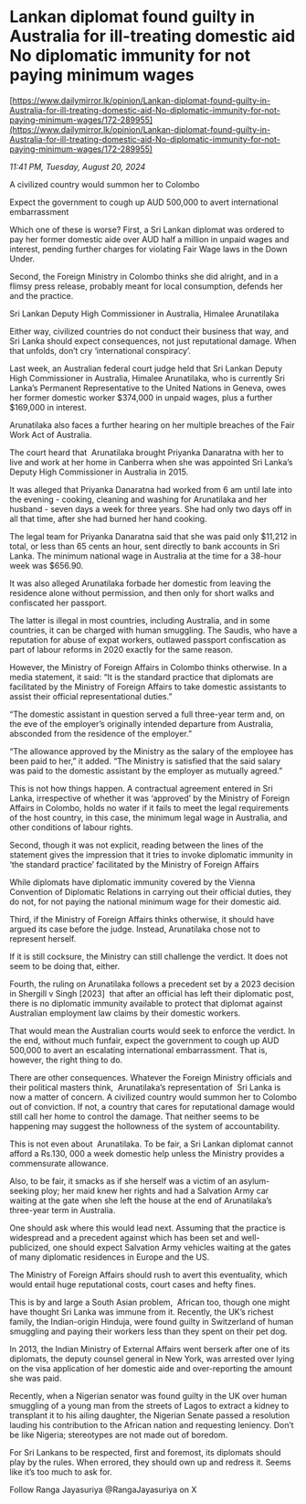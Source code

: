 # Lankan diplomat found guilty in Australia for ill-treating  domestic aid No diplomatic immunity for not paying minimum wages

[https://www.dailymirror.lk/opinion/Lankan-diplomat-found-guilty-in-Australia-for-ill-treating-domestic-aid-No-diplomatic-immunity-for-not-paying-minimum-wages/172-289955](https://www.dailymirror.lk/opinion/Lankan-diplomat-found-guilty-in-Australia-for-ill-treating-domestic-aid-No-diplomatic-immunity-for-not-paying-minimum-wages/172-289955)

*11:41 PM, Tuesday, August 20, 2024*

A civilized country would summon her to Colombo

Expect the government to cough up AUD 500,000 to avert international embarrassment

Which one of these is worse? First, a Sri Lankan diplomat was ordered to pay her former domestic aide over AUD half a million in unpaid wages and interest, pending further charges for violating Fair Wage laws in the Down Under.

Second, the Foreign Ministry in Colombo thinks she did alright, and in a flimsy press release, probably meant for local consumption, defends her and the practice.

Sri Lankan Deputy High Commissioner in Australia, Himalee Arunatilaka

Either way, civilized countries do not conduct their business that way, and Sri Lanka should expect consequences, not just reputational damage. When that unfolds, don’t cry ‘international conspiracy’.

Last week, an Australian federal court judge held that Sri Lankan Deputy High Commissioner in Australia, Himalee Arunatilaka, who is currently Sri Lanka’s Permanent Representative to the United Nations in Geneva, owes her former domestic worker $374,000 in unpaid wages, plus a further $169,000 in interest.

Arunatilaka also faces a further hearing on her multiple breaches of the Fair Work Act of Australia.

The court heard that  Arunatilaka brought Priyanka Danaratna with her to live and work at her home in Canberra when she was appointed Sri Lanka’s Deputy High Commissioner in Australia in 2015.

It was alleged that Priyanka Danaratna had worked from 6 am until late into the evening - cooking, cleaning and washing for Arunatilaka and her husband - seven days a week for three years. She had only two days off in all that time, after she had burned her hand cooking.

The legal team for Priyanka Danaratna said that she was paid only $11,212 in total, or less than 65 cents an hour, sent directly to bank accounts in Sri Lanka. The minimum national wage in Australia at the time for a 38-hour week was $656.90.

It was also alleged Arunatilaka forbade her domestic from leaving the residence alone without permission, and then only for short walks and confiscated her passport.

The latter is illegal in most countries, including Australia, and in some countries, it can be charged with human smuggling. The Saudis, who have a reputation for abuse of expat workers, outlawed passport confiscation as part of labour reforms in 2020 exactly for the same reason.

However, the Ministry of Foreign Affairs in Colombo thinks otherwise. In a media statement, it said: “It is the standard practice that diplomats are facilitated by the Ministry of Foreign Affairs to take domestic assistants to assist their official representational duties.”

“The domestic assistant in question served a full three-year term and, on the eve of the employer’s originally intended departure from Australia, absconded from the residence of the employer.”

“The allowance approved by the Ministry as the salary of the employee has been paid to her,” it added. “The Ministry is satisfied that the said salary was paid to the domestic assistant by the employer as mutually agreed.”

This is not how things happen. A contractual agreement entered in Sri Lanka, irrespective of whether it was ‘approved’ by the Ministry of Foreign Affairs in Colombo, holds no water if it fails to meet the legal requirements of the host country, in this case, the minimum legal wage in Australia, and other conditions of labour rights.

Second, though it was not explicit, reading between the lines of the statement gives the impression that it tries to invoke diplomatic immunity in ‘the standard practice’ facilitated by the Ministry of Foreign Affairs

While diplomats have diplomatic immunity covered by the Vienna Convention of Diplomatic Relations in carrying out their official duties, they do not, for not paying the national minimum wage for their domestic aid.

Third, if the Ministry of Foreign Affairs thinks otherwise, it should have argued its case before the judge. Instead, Arunatilaka chose not to represent herself.

If it is still cocksure, the Ministry can still challenge the verdict. It does not seem to be doing that, either.

Fourth, the ruling on Arunatilaka follows a precedent set by a 2023 decision in Shergill v Singh [2023]  that after an official has left their diplomatic post, there is no diplomatic immunity available to protect that diplomat against Australian employment law claims by their domestic workers.

That would mean the Australian courts would seek to enforce the verdict. In the end, without much funfair, expect the government to cough up AUD 500,000 to avert an escalating international embarrassment. That is, however, the right thing to do.

There are other consequences. Whatever the Foreign Ministry officials and their political masters think,  Arunatilaka’s representation of  Sri Lanka is now a matter of concern. A civilized country would summon her to Colombo out of conviction. If not, a country that cares for reputational damage would still call her home to control the damage. That neither seems to be happening may suggest the hollowness of the system of accountability.

This is not even about  Arunatilaka. To be fair, a Sri Lankan diplomat cannot afford a Rs.130, 000 a week domestic help unless the Ministry provides a commensurate allowance.

Also, to be fair, it smacks as if she herself was a victim of an asylum-seeking ploy; her maid knew her rights and had a Salvation Army car waiting at the gate when she left the house at the end of Arunatilaka’s three-year term in Australia.

One should ask where this would lead next. Assuming that the practice is widespread and a precedent against which has been set and well-publicized, one should expect Salvation Army vehicles waiting at the gates of many diplomatic residences in Europe and the US.

The Ministry of Foreign Affairs should rush to avert this eventuality, which would entail huge reputational costs, court cases and hefty fines.

This is by and large a South Asian problem,  African too, though one might have thought Sri Lanka was immune from it. Recently, the UK’s richest family, the Indian-origin Hinduja, were found guilty in Switzerland of human smuggling and paying their workers less than they spent on their pet dog.

In 2013, the Indian Ministry of External Affairs went berserk after one of its diplomats, the deputy counsel general in New York, was arrested over lying on the visa application of her domestic aide and over-reporting the amount she was paid.

Recently, when a Nigerian senator was found guilty in the UK over human smuggling of a young man from the streets of Lagos to extract a kidney to transplant it to his ailing daughter, the Nigerian Senate passed a resolution lauding his contribution to the African nation and requesting leniency. Don’t be like Nigeria; stereotypes are not made out of boredom.

For Sri Lankans to be respected, first and foremost, its diplomats should play by the rules. When errored, they should own up and redress it. Seems like it’s too much to ask for.

Follow Ranga Jayasuriya @RangaJayasuriya on X

